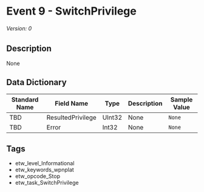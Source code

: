 # Event 9 - SwitchPrivilege
###### Version: 0

## Description
None

## Data Dictionary
|Standard Name|Field Name|Type|Description|Sample Value|
|---|---|---|---|---|
|TBD|ResultedPrivilege|UInt32|None|`None`|
|TBD|Error|Int32|None|`None`|

## Tags
* etw_level_Informational
* etw_keywords_wpnplat
* etw_opcode_Stop
* etw_task_SwitchPrivilege